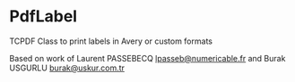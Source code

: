 # PdfLabel
TCPDF Class to print labels in Avery or custom formats

Based on work of Laurent PASSEBECQ <lpasseb@numericable.fr> and Burak USGURLU <burak@uskur.com.tr>
